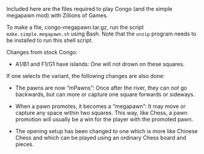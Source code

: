 Included here are the files required to play Congo (and the simple megapawn
mod) with Zillions of Games.  

To make a file, congo-megapawn.tar.gz, run the script
`make.simple.megapawn.sh` using Bash.  Note that the `unzip` program 
needs to be installed to run this shell script.

Changes from stock Congo:

* A1/B1 and F1/G1 have islands: One will not drown on these squares.

If one selects the variant, the following changes are also done:

* The pawns are now “mPawns”: Once after the river, they can *not* go
  backwards, but can more or capture one square forwards or sideways.

* When a pawn promotes, it becomes a “megapawn”: It may move or capture
  any space within two squares.  This way, like Chess, a pawn promotion
  will usually be a win for the player with the promoted pawn.

* The opening setup has been changed to one which is more like Chinese
  Chess and which can be played using an ordinary Chess board and pieces.

